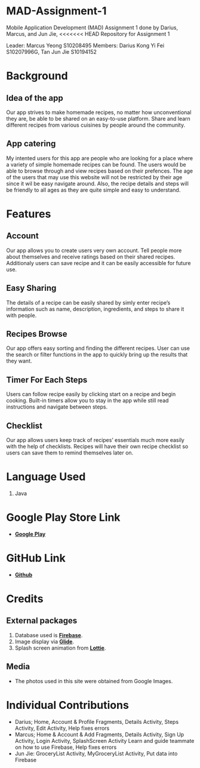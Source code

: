 # MAD-Assignment-1
Mobile Application Development (MAD) Assignment 1 done by Darius, Marcus, and Jun Jie, 
<<<<<<< HEAD
Repository for Assignment 1

Leader: Marcus Yeong S10208495
Members: Darius Kong Yi Fei S10207996G, Tan Jun Jie S10194152

# Background
## Idea of the app
Our app strives to make homemade recipes, no matter how unconventional they are, be able to be shared on an easy-to-use platform. Share and learn different recipes from various cuisines by people around the community.

## App catering
My intented users for this app are people who are looking for a place where a variety of simple homemade recipes can be found. The users would be able to browse through and view recipes based on their prefences. The age of the users that may use this website will not be restricted by their age since it wil be easy navigate around. Also, the recipe details and steps will be friendly to all ages as they are quite simple and easy to understand.

# Features

## Account
Our app allows you to create users very own account. Tell people more about themselves and receive ratings based on their shared recipes.
Additionaly users can save recipe and it can be easily accessible for future use.

## Easy Sharing
The details of a recipe can be easily shared by simly enter recipe’s information such as name, description, ingredients, and steps to share it with people.

## Recipes Browse
Our app offers easy sorting and finding the different recipes. User can use the search or filter functions in the app to quickly bring up the results that they want.

## Timer For Each Steps
Users can follow recipe easily by clicking start on a recipe and begin cooking. Built-in timers allow you to stay in the app while still read instructions and navigate between steps.

## Checklist
Our app allows users keep track of recipes’ essentials much more easily with the help of checklists. Recipes will have their own recipe checklist so users can save them to remind themselves later on.

# Language Used
1. Java

# Google Play Store Link
- **[Google Play](https://play.google.com/store/apps/details?id=sg.edu.np.madassignment1)**

# GitHub Link
- **[Github](https://github.com/TJJ101/MAD-Assignment-1)**

# Credits
## External packages
1. Database used is **[Firebase](https://firebase.google.com/)**.
2. Image display via **[Glide](https://guides.codepath.com/android/Displaying-Images-with-the-Glide-Library)**.
3. Splash screen animation from **[Lottie](https://lottiefiles.com/)**.

## Media
- The photos used in this site were obtained from Google Images.

# Individual Contributions
- Darius; Home, Account & Profile Fragments, Details Activity, Steps Activity, Edit Activity, Help fixes errors
- Marcus; Home & Account & Add Fragments, Details Activity, Sign Up Activity, Login Activity, SplashScreen Activity
          Learn and guide teammate on how to use Firebase, Help fixes errors
- Jun Jie: GroceryList Activity, MyGroceryList Activity, Put data into Firebase
